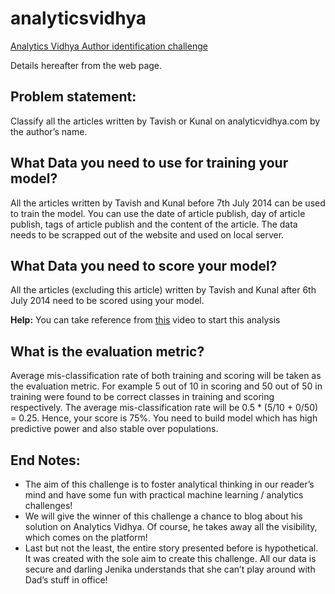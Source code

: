 analyticsvidhya
===============

[Analytics Vidhya Author identification challenge](http://www.analyticsvidhya.com/blog/2014/08/author-identification-challenge/)

Details hereafter from the web page.

Problem statement:
------------------
Classify all the articles written by Tavish or Kunal on analyticvidhya.com by the author’s name.

What Data you need to use for training your model?
--------------------------------------------------
All the articles written by Tavish and Kunal before 7th July 2014 can be used to train the model. You can use the date of article publish, day of article publish, tags of article publish and the content of the article. The data needs to be scrapped out of the website and used on local server.

What Data you need to score your model?
---------------------------------------
All the articles (excluding this article) written by Tavish and Kunal after 6th July 2014 need to be scored using your model.

**Help:** You can take reference from [this](https://www.youtube.com/watch?v=j1V2McKbkLo) video to start this analysis

What is the evaluation metric?
------------------------------
Average mis-classification rate of both training and scoring will be taken as the evaluation metric. For example 5 out of 10 in scoring and 50 out of 50 in training were found to be correct classes in training and scoring respectively. The average mis-classification rate will be 0.5 * (5/10 + 0/50) = 0.25. Hence, your score is 75%. You need to build model which has high predictive power and also stable over populations.

End Notes:
----------
- The aim of this challenge is to foster analytical thinking in our reader’s mind and have some fun with practical machine learning / analytics challenges!
- We will give the winner of this challenge a chance to blog about his solution on Analytics Vidhya. Of course, he takes away all the visibility, which comes on the platform!
- Last but not the least, the entire story presented before is hypothetical. It was created with the sole aim to create this challenge. All our data is secure and darling Jenika understands that she can’t play around with Dad’s stuff in office!
